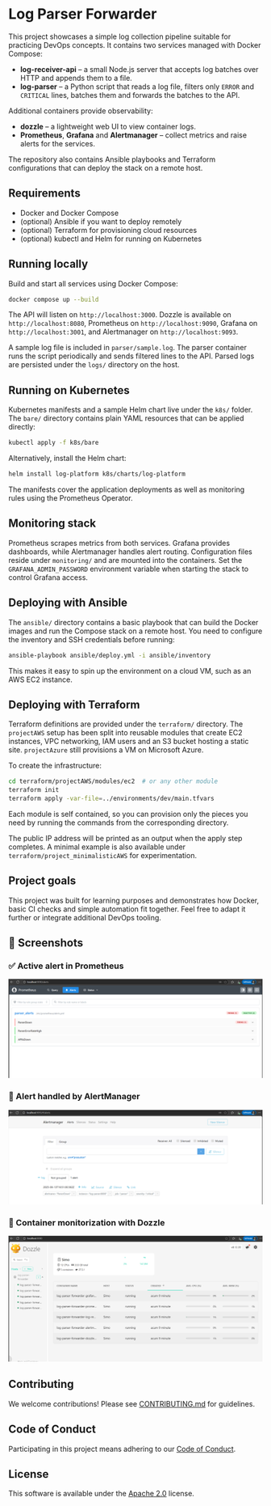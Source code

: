 # Log Parser Forwarder

This project showcases a simple log collection pipeline suitable for practicing DevOps concepts. It contains two services managed with Docker Compose:

* **log-receiver-api** – a small Node.js server that accepts log batches over HTTP and appends them to a file.
* **log-parser** – a Python script that reads a log file, filters only `ERROR` and `CRITICAL` lines, batches them and forwards the batches to the API.

Additional containers provide observability:
* **dozzle** – a lightweight web UI to view container logs.
* **Prometheus**, **Grafana** and **Alertmanager** – collect metrics and raise alerts for the services.

The repository also contains Ansible playbooks and Terraform configurations that can deploy the stack on a remote host.

## Requirements

- Docker and Docker Compose
- (optional) Ansible if you want to deploy remotely
- (optional) Terraform for provisioning cloud resources
- (optional) kubectl and Helm for running on Kubernetes

## Running locally

Build and start all services using Docker Compose:

```bash
docker compose up --build
```

The API will listen on `http://localhost:3000`. Dozzle is available on `http://localhost:8080`, Prometheus on `http://localhost:9090`, Grafana on `http://localhost:3001`, and Alertmanager on `http://localhost:9093`.


A sample log file is included in `parser/sample.log`. The parser container runs the script periodically and sends filtered lines to the API. Parsed logs are persisted under the `logs/` directory on the host.

## Running on Kubernetes

Kubernetes manifests and a sample Helm chart live under the `k8s/` folder. The `bare/` directory contains plain YAML resources that can be applied directly:

```bash
kubectl apply -f k8s/bare
```

Alternatively, install the Helm chart:

```bash
helm install log-platform k8s/charts/log-platform
```

The manifests cover the application deployments as well as monitoring rules using the Prometheus Operator.

## Monitoring stack

Prometheus scrapes metrics from both services. Grafana provides dashboards, while Alertmanager handles alert routing. Configuration files reside under `monitoring/` and are mounted into the containers. Set the `GRAFANA_ADMIN_PASSWORD` environment variable when starting the stack to control Grafana access.

## Deploying with Ansible

The `ansible/` directory contains a basic playbook that can build the Docker images and run the Compose stack on a remote host. You need to configure the inventory and SSH credentials before running:

```bash
ansible-playbook ansible/deploy.yml -i ansible/inventory
```

This makes it easy to spin up the environment on a cloud VM, such as an AWS EC2 instance.

## Deploying with Terraform

Terraform definitions are provided under the `terraform/` directory. The `projectAWS` setup has been split into reusable modules that create EC2 instances, VPC networking, IAM users and an S3 bucket hosting a static site. `projectAzure` still provisions a VM on Microsoft Azure.

To create the infrastructure:

```bash
cd terraform/projectAWS/modules/ec2  # or any other module
terraform init
terraform apply -var-file=../environments/dev/main.tfvars
```

Each module is self contained, so you can provision only the pieces you need by running the commands from the corresponding directory.

The public IP address will be printed as an output when the apply step completes. A minimal example is also available under `terraform/project_minimalisticAWS` for experimentation.

## Project goals

This project was built for learning purposes and demonstrates how Docker, basic CI checks and simple automation fit together. Feel free to adapt it further or integrate additional DevOps tooling.

## 📸 Screenshots

### ✅ Active alert in Prometheus
![Prometheus Alerts](./screenshots/prometheus_alerts.png)

### 🔔 Alert handled by AlertManager
![Alertmanager](./screenshots/alertmanager.png)

### 🧾 Container monitorization with Dozzle
![Dozzle Logs](./screenshots/dozzle.png)

## Contributing
We welcome contributions! Please see [CONTRIBUTING.md](CONTRIBUTING.md) for guidelines.

## Code of Conduct
Participating in this project means adhering to our [Code of Conduct](CODE_OF_CONDUCT.md).

## License
This software is available under the [Apache 2.0](LICENSE) license.

